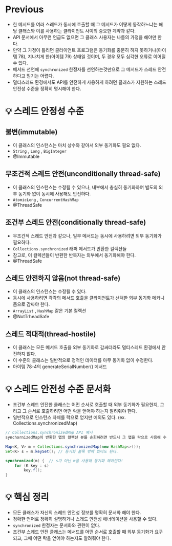 # Previous
- 한 메서드를 여러 스레드가 동시에 호출할 때 그 메서드가 어떻게 동작하느냐는 해당 클래스와 이를 사용하는 클라이언트 사이의 중요한 계약과 같다.
- API 문서에서 아무런 언급도 없으면 그 클래스 사용자는 나름의 가정을 해야만 한다.
- 만약 그 가정이 틀리면 클라이언트 프로그램은 동기화를 충분히 하지 못하거나(아이템 78), 지나치게 한(아이템 79) 상태일 것이며, 두 경우 모두 심각한 오류로 이어질 수 있다.
- 메서드 선언에 `synchronized` 한정자를 선언하는것만으로 그 메서드가 스레드 안전하다고 믿기는 어렵다.
- 멀티스레드 환경에서도 API를 안전하게 사용하게 하려면 클래스가 지원하는 스레드 안전성 수준을 정확히 명시해야 한다.

# 💡 스레드 안정성 수준
## 불변(immutable)
- 이 클래스의 인스턴스는 마치 상수와 같아서 외부 동기화도 필요 없다.
- `String` , `Long` , `BigInteger`
- @Immutable

## 무조건적 스레드 안전(unconditionally thread-safe)
- 이 클래스의 인스턴스는 수정될 수 있으나, 내부에서 충실히 동기화하여 별도의 외부 동기화 없이 동시에 사용해도 안전하다.
- `AtomicLong` , `ConcurrentHashMap`
- @ThreadSafe

## 조건부 스레드 안전(conditionally thread-safe)
- 무조건적 스레드 안전과 같으나, 일부 메서드는 동시에 사용하려면 외부 동기화가 필요하다.
- `Collections.synchronized` 래퍼 메서드가 반환한 컬렉션들
- 참고로, 이 컬렉션들이 반환한 반복자는 외부에서 동기화해야 한다.
- @ThreadSafe

## 스레드 안전하지 않음(not thread-safe)
- 이 클래스의 인스턴스는 수정될 수 있다.
- 동시에 사용하려면 각각의 메서드 호출을 클라이언트가 선택한 외부 동기화 메커니즘으로 감싸야 한다.
- `ArrayList` , `HashMap` 같은 기본 컬렉션
- @NotTrheadSafe

## 스레드 적대적(thread-hostile)
- 이 클래스는 모든 메서드 호출을 외부 동기화로 감싸더라도 멀티스레드 환경에서 안전하지 않다.
- 이 수준의 클래스는 일반적으로 정적인 데이터를 아무 동기화 없이 수정한다.
- 아이템 78-4의 generateSerialNumber() 메서드

# 💡 스레드 안전성 수준 문서화
- 조건부 스레드 안전한 클래스는 어떤 순서로 호출할 때 외부 동기화가 필요한지, 그리고 그 순서로 호출하려면 어떤 락을 얻어야 하는지 알려줘야 한다.
- 일반적으로 인스턴스 자체를 락으로 얻지만 예외도 있다. (ex. Collections.synchronizedMap)
```java
// Collections.synchronizedMap API 예시
synchornizedMap이 반환한 맵의 컬렉션 뷰를 순회하려면 반드시 그 맵을 락으로 사용해 수동으로 동기화하라.

Map<K, V> m = Collections.synchronizedMap(new HashMap<>());
Set<K> s = m.keySet(); // 동기화 불록 밖에 있어도 된다.

synchronized(m) {  // s가 아닌 m을 사용해 동기화 해야한다!
	for (K key : s)
		key.f();
}
```

# 💡 핵심 정리
- 모든 클래스가 자신의 스레드 안전성 정보를 명확히 문서화 해야 한다.
- 정확한 언어로 정확히 설명하거나 스레드 안전성 애너테이션을 사용할 수 있다.
- `synchronized` 한정자는 문서화와 관련이 없다.
- 조건부 스레드 안전 클래스는 메서드를 어떤 순서로 호출할 때 외부 동기화가 요구되고, 그때 어떤 락을 얻어야 하는지도 알려줘야 한다.
